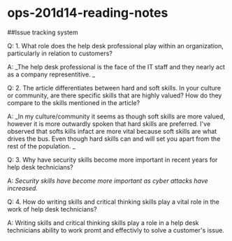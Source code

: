 # ops-201d14-reading-notes
##Issue tracking system

Q: 1. What role does the help desk professional play within an organization, particularly in relation to customers?

A: _The help desk professional is the face of the IT staff and they nearly act as a company representitive. _

Q: 2. The article differentiates between hard and soft skills. In your culture or community, are there specific skills that are highly valued? How do they compare to the skills mentioned in the article?

A: _In my culture/community it seems as though soft skills are more valued, however it is more outwardly spoken that hard skills are preferred. I've observed that softs kills infact are more vital because soft skills are what drives the bus. Even though hard skills can and will set you apart from the rest of the population. _

Q: 3. Why have security skills become more important in recent years for help desk technicians?

A: _Security skills have become more important as cyber attacks have increased._

Q: 4. How do writing skills and critical thinking skills play a vital role in the work of help desk technicians?

A: Writing skills and critical thinking skills play a role in a help desk technicians ability to work promt and effectivly to solve a customer's issue.


